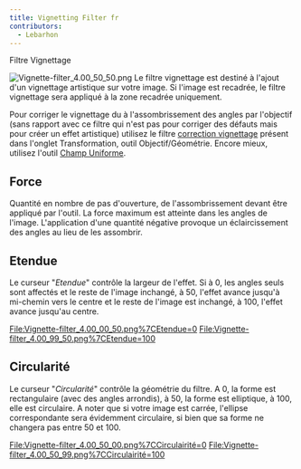 ```yaml
---
title: Vignetting Filter fr
contributors:
  - Lebarhon
---
```


<div class="pagetitle">

Filtre Vignettage

</div>

![](Vignette-filter_4.00_50_50.png "Vignette-filter_4.00_50_50.png") Le
filtre vignettage est destiné à l'ajout d'un vignettage artistique sur
votre image. Si l'image est recadrée, le filtre vignettage sera appliqué
à la zone recadrée uniquement.

Pour corriger le vignettage du à l'assombrissement des angles par
l'objectif (sans rapport avec ce filtre qui n'est pas pour corriger des
défauts mais pour créer un effet artistique) utilisez le filtre
[correction
vignettage](Lens/Geometry/fr#Correction_vignettage.md) présent
dans l'onglet Transformation, outil Objectif/Géométrie. Encore mieux,
utilisez l'outil [Champ Uniforme](flat_field/fr).

## Force

Quantité en nombre de pas d'ouverture, de l'assombrissement devant être
appliqué par l'outil. La force maximum est atteinte dans les angles de
l'image. L'application d'une quantité négative provoque un
éclaircissement des angles au lieu de les assombrir.

## Etendue

Le curseur "*Etendue*" contrôle la largeur de l'effet. Si à 0, les
angles seuls sont affectés et le reste de l'image inchangé, à 50,
l'effet avance jusqu'à mi-chemin vers le centre et le reste de l'image
est inchangé, à 100, l'effet avance jusqu'au centre.

<File:Vignette-filter_4.00_00_50.png%7CEtendue=0>
<File:Vignette-filter_4.00_99_50.png%7CEtendue=100>

## Circularité

Le curseur "*Circularité*" contrôle la géométrie du filtre. A 0, la
forme est rectangulaire (avec des angles arrondis), à 50, la forme est
elliptique, à 100, elle est circulaire. A noter que si votre image est
carrée, l'ellipse correspondante sera évidemment circulaire, si bien que
sa forme ne changera pas entre 50 et 100.

<File:Vignette-filter_4.00_50_00.png%7CCirculairité=0>
<File:Vignette-filter_4.00_50_99.png%7CCirculairité=100>
